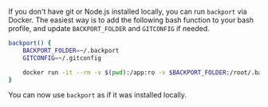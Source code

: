 If you don't have git or Node.js installed locally, you can run `backport` via Docker.
The easiest way is to add the following bash function to your bash profile, and update `BACKPORT_FOLDER` and `GITCONFIG` if needed.

```sh
backport() {
    BACKPORT_FOLDER=~/.backport
    GITCONFIG=~/.gitconfig

    docker run -it --rm -v $(pwd):/app:ro -v $BACKPORT_FOLDER:/root/.backport -v $GITCONFIG:/etc/gitconfig sqren/backport "$@"
}
```

You can now use `backport` as if it was installed locally.
